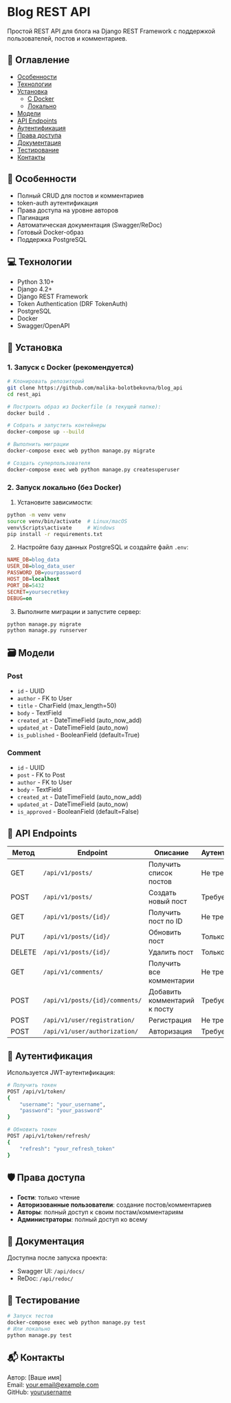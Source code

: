 # Blog REST API

Простой REST API для блога на Django REST Framework с поддержкой пользователей, постов и комментариев.

## 📌 Оглавление
- [Особенности](#-особенности)
- [Технологии](#-технологии)
- [Установка](#-установка)
  - [С Docker](#1-запуск-с-docker-рекомендуется)
  - [Локально](#2-запуск-локально-без-docker)
- [Модели](#-модели)
- [API Endpoints](#-api-endpoints)
- [Аутентификация](#-аутентификация)
- [Права доступа](#-права-доступа)
- [Документация](#-документация)
- [Тестирование](#-тестирование)
- [Контакты](#-контакты)

## 🌟 Особенности
- Полный CRUD для постов и комментариев
- token-auth аутентификация
- Права доступа на уровне авторов
- Пагинация
- Автоматическая документация (Swagger/ReDoc)
- Готовый Docker-образ
- Поддержка PostgreSQL

## 💻 Технологии
- Python 3.10+
- Django 4.2+
- Django REST Framework
- Token Authentication (DRF TokenAuth)
- PostgreSQL
- Docker
- Swagger/OpenAPI

## 🚀 Установка

### 1. Запуск с Docker (рекомендуется)

```bash
# Клонировать репозиторий
git clone https://github.com/malika-bolotbekovna/blog_api
cd rest_api

# Построить образ из Dockerfile (в текущей папке):
docker build .

# Собрать и запустить контейнеры
docker-compose up --build

# Выполнить миграции
docker-compose exec web python manage.py migrate

# Создать суперпользователя
docker-compose exec web python manage.py createsuperuser
```


### 2. Запуск локально (без Docker)

1. Установите зависимости:
```bash
python -m venv venv
source venv/bin/activate  # Linux/macOS
venv\Scripts\activate     # Windows
pip install -r requirements.txt
```

2. Настройте базу данных PostgreSQL и создайте файл `.env`:
```ini
NAME_DB=blog_data
USER_DB=blog_data_user
PASSWORD_DB=yourpassword
HOST_DB=localhost
PORT_DB=5432
SECRET=yoursecretkey
DEBUG=on
```

3. Выполните миграции и запустите сервер:
```bash
python manage.py migrate
python manage.py runserver
```

## 🗃️ Модели
### Post
- `id` - UUID
- `author` - FK to User
- `title` - CharField (max_length=50)
- `body` - TextField
- `created_at` - DateTimeField (auto_now_add)
- `updated_at` - DateTimeField (auto_now)
- `is_published` - BooleanField (default=True)

### Comment
- `id` - UUID
- `post` - FK to Post
- `author` - FK to User
- `body` - TextField
- `created_at` - DateTimeField (auto_now_add)
- `updated_at` - DateTimeField (auto_now)
- `is_approved` - BooleanField (default=False)

## 🔌 API Endpoints

| Метод  | Endpoint                      | Описание                      | Аутентификация |
|--------|-------------------------------|-------------------------------|----------------|
| GET    | `/api/v1/posts/`              | Получить список постов        | Не требуется   |
| POST   | `/api/v1/posts/`              | Создать новый пост            | Требуется      |
| GET    | `/api/v1/posts/{id}/`         | Получить пост по ID           | Не требуется   |
| PUT    | `/api/v1/posts/{id}/`         | Обновить пост                 | Только автор   |
| DELETE | `/api/v1/posts/{id}/`         | Удалить пост                  | Только автор   |
| GET    | `/api/v1/comments/`           | Получить все комментарии      | Не требуется   |
| POST   | `/api/v1/posts/{id}/comments/`| Добавить комментарий к посту  | Требуется      |
| POST   | `/api/v1/user/registration/`  | Регистрация                   | Не требуется   |
| POST   | `/api/v1/user/authorization/` | Авторизация                   | Требуется      |

## 🔐 Аутентификация
Используется JWT-аутентификация:
```bash
# Получить токен
POST /api/v1/token/
{
    "username": "your_username",
    "password": "your_password"
}

# Обновить токен
POST /api/v1/token/refresh/
{
    "refresh": "your_refresh_token"
}
```

## 🛡️ Права доступа
- **Гости**: только чтение
- **Авторизованные пользователи**: создание постов/комментариев
- **Авторы**: полный доступ к своим постам/комментариям
- **Администраторы**: полный доступ ко всему

## 📖 Документация
Доступна после запуска проекта:
- Swagger UI: `/api/docs/`
- ReDoc: `/api/redoc/`

## 🧪 Тестирование
```bash
# Запуск тестов
docker-compose exec web python manage.py test
# Или локально
python manage.py test
```

## 📬 Контакты
Автор: [Ваше имя]  
Email: your.email@example.com  
GitHub: [yourusername](https://github.com/yourusername)
